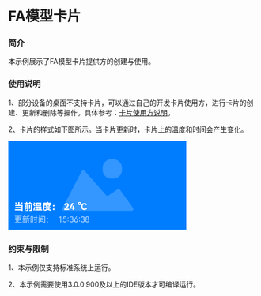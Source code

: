 # FA模型卡片

### 简介

本示例展示了FA模型卡片提供方的创建与使用。

### 使用说明

1、部分设备的桌面不支持卡片，可以通过自己的开发卡片使用方，进行卡片的创建、更新和删除等操作。具体参考：[卡片使用方说明](../FormLauncher/README_zh.md)。

2、卡片的样式如下图所示。当卡片更新时，卡片上的温度和时间会产生变化。

![eTSFormExample](screenshots/eTSFormExample.png)

### 约束与限制

1、本示例仅支持标准系统上运行。

2、本示例需要使用3.0.0.900及以上的IDE版本才可编译运行。
